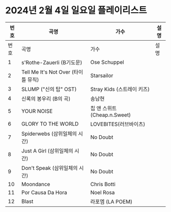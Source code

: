# 2024년 2월 4일 일요일 플레이리스트

| 번호 | 곡명 | 가수 | 설명 |
|------|------|------|------|
| 번호 | 곡명 | 가수 | 설명 |
| 1 | s'Rothe-Zauerli (B기도문) | Ose Schuppel |  |
| 2 | Tell Me It's Not Over (타이틀 뮤직) | Starsailor |  |
| 3 | SLUMP ("신의 탑" OST) | Stray Kids (스트레이 키즈) |  |
| 4 | 신록의 봉우리 (B의 곡) | 송남현 |  |
| 5 | YOUR NOISE | 칩 앤 스위트 (Cheap.n.Sweet) |  |
| 6 | GLORY TO THE WORLD | LOVEBITES(러브바이츠) |  |
| 7 | Spiderwebs (삼위일체의 시간) | No Doubt |  |
| 8 | Just A Girl (삼위일체의 시간) | No Doubt |  |
| 9 | Don't Speak (삼위일체의 시간) | No Doubt |  |
| 10 | Moondance | Chris Botti |  |
| 11 | Por Causa Da Hora | Noel Rosa |  |
| 12 | Blast | 라포엠 (LA POEM) |  |
